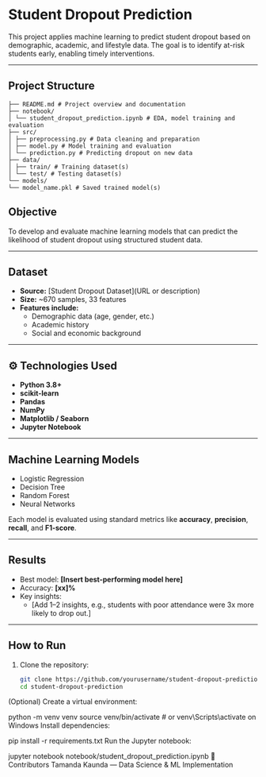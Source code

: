 #  Student Dropout Prediction

This project applies machine learning to predict student dropout based on demographic, academic, and lifestyle data. The goal is to identify at-risk students early, enabling timely interventions.

---

##  Project Structure

```student-dropout-prediction/
├── README.md # Project overview and documentation
├── notebook/
│ └── student_dropout_prediction.ipynb # EDA, model training and evaluation
├── src/
│ ├── preprocessing.py # Data cleaning and preparation
│ ├── model.py # Model training and evaluation
│ └── prediction.py # Predicting dropout on new data
├── data/
│ ├── train/ # Training dataset(s)
│ └── test/ # Testing dataset(s)
└── models/
└── model_name.pkl # Saved trained model(s)
```


##  Objective

To develop and evaluate machine learning models that can predict the likelihood of student dropout using structured student data.

---

##  Dataset

- **Source:** [Student Dropout Dataset](URL or description)
- **Size:** ~670 samples, 33 features
- **Features include:**
  - Demographic data (age, gender, etc.)
  - Academic history
  - Social and economic background

---

## ⚙️ Technologies Used

- **Python 3.8+**
- **scikit-learn**
- **Pandas**
- **NumPy**
- **Matplotlib / Seaborn**
- **Jupyter Notebook**

---

##  Machine Learning Models

- Logistic Regression
- Decision Tree
- Random Forest
- Neural Networks

Each model is evaluated using standard metrics like **accuracy**, **precision**, **recall**, and **F1-score**.

---

##  Results

- Best model: **[Insert best-performing model here]**
- Accuracy: **[xx]%**
- Key insights:
  - [Add 1–2 insights, e.g., students with poor attendance were 3x more likely to drop out.]

---

## How to Run

1. Clone the repository:
   ```bash
   git clone https://github.com/yourusername/student-dropout-prediction.git
   cd student-dropout-prediction
(Optional) Create a virtual environment:



python -m venv venv
source venv/bin/activate  # or venv\Scripts\activate on Windows
Install dependencies:

pip install -r requirements.txt
Run the Jupyter notebook:

jupyter notebook notebook/student_dropout_prediction.ipynb
🤝 Contributors
Tamanda Kaunda — Data Science & ML Implementation

